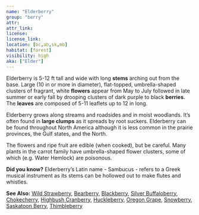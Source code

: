 ```yaml
---
name: "Elderberry"
group: "berry"
attr: 
attr_link: 
license: 
license_link: 
location: [bc,ab,sk,mb]
habitat: [forest]
visibility: high 
aka: ["Elder"]
---
```

Elderberry is 5-12 ft tall and wide with long **stems** arching out from the base. Large (10 in or more in diameter), flat-topped, umbrella-shaped clusters of fragrant, white **flowers** appear from May to July followed in late summer or early fall by drooping clusters of dark purple to black **berries**. The **leaves** are composed of 5-11 leaflets up to 12 in long.

Elderberry grows along streams and roadsides and in moist woodlands. It’s often found in **large clumps** as it spreads by root suckers. Elderberry can be found throughout  North America although it is less common in the prairie provinces, the Gulf states, and the North.

The flowers and ripe fruit are edible (when cooked), but be careful. Many plants in the carrot family have umbrella-shaped flower clusters, some of which (e.g. Water Hemlock) are poisonous.

**Did you know?** Elderberry’s Latin name - Sambucus - refers to a Greek musical instrument as its stems can be hollowed out to make flutes and whistles.

<!-- generated, do not edit -->
**See Also:**
[Wild Strawberry](/plants/wildstraw),
[Bearberry](/trees/bear),
[Blackberry](/trees/black),
[Silver Buffaloberry](/trees/buffalo),
[Chokecherry](/trees/choke),
[Highbush Cranberry](/trees/hicran),
[Huckleberry](/trees/huck),
[Oregon Grape](/trees/orgrape),
[Snowberry](/trees/snow),
[Saskatoon Berry](/trees/stoon),
[Thimbleberry](/trees/thimble)
